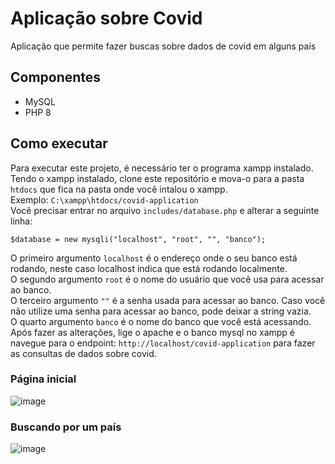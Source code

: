 # Aplicação sobre Covid
Aplicação que permite fazer buscas sobre dados de covid em alguns país
## Componentes
- MySQL
- PHP 8

## Como executar
Para executar este projeto, é necessário ter o programa xampp instalado.  
Tendo o xampp instalado, clone este repositório e mova-o para a pasta `htdocs` que fica na pasta onde você intalou o xampp.  
Exemplo: `C:\xampp\htdocs/covid-application`  
Você precisar entrar no arquivo `includes/database.php` e alterar a seguinte linha:   
```
$database = new mysqli("localhost", "root", "", "banco");
```
O primeiro argumento `localhost` é o endereço onde o seu banco está rodando, neste caso localhost indica que está rodando localmente.  
O segundo argumento `root` é o nome do usuário que você usa para acessar ao banco.  
O terceiro argumento `""` é a senha usada para acessar ao banco. Caso você não utilize uma senha para acessar ao banco, pode deixar a string vazia.  
O quarto argumento `banco` é o nome do banco que você está acessando.  
Após fazer as alterações, lige o apache e o banco mysql no xampp é navegue para o endpoint: `http://localhost/covid-application` para fazer as consultas de dados sobre covid.

### Página inicial
![image](https://user-images.githubusercontent.com/76739275/227744528-e3bbb417-a265-4156-baea-7d865961af90.png)

### Buscando por um país
![image](https://user-images.githubusercontent.com/76739275/227744558-18eb137b-ce80-4560-8c72-412eea59970c.png)

